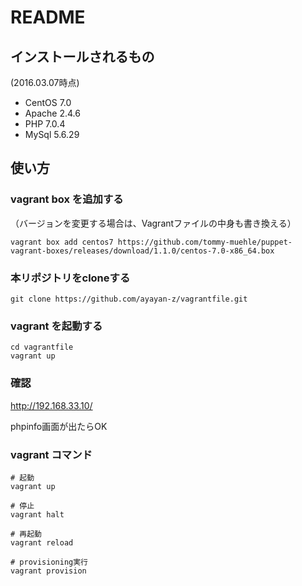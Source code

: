 # README #

## インストールされるもの

(2016.03.07時点)

* CentOS 7.0
* Apache 2.4.6
* PHP 7.0.4
* MySql 5.6.29


## 使い方

### vagrant box を追加する
（バージョンを変更する場合は、Vagrantファイルの中身も書き換える）
```
vagrant box add centos7 https://github.com/tommy-muehle/puppet-vagrant-boxes/releases/download/1.1.0/centos-7.0-x86_64.box
```

### 本リポジトリをcloneする
```
git clone https://github.com/ayayan-z/vagrantfile.git
```

### vagrant を起動する
```
cd vagrantfile
vagrant up
```

### 確認
http://192.168.33.10/

phpinfo画面が出たらOK


### vagrant コマンド
```
# 起動
vagrant up

# 停止
vagrant halt

# 再起動
vagrant reload

# provisioning実行
vagrant provision
```